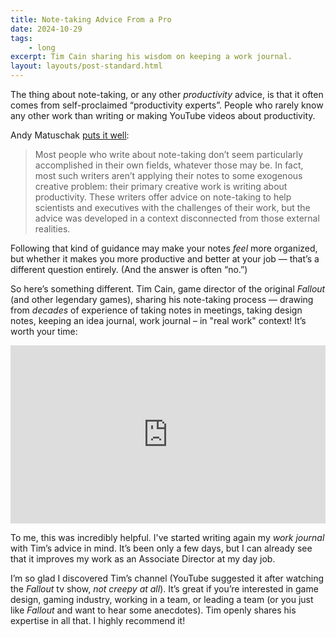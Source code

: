 ```yaml
---
title: Note-taking Advice From a Pro
date: 2024-10-29
tags: 
    - long
excerpt: Tim Cain sharing his wisdom on keeping a work journal.
layout: layouts/post-standard.html
---
```

The thing about note-taking, or any other *productivity* advice, is that it often comes from self-proclaimed “productivity experts”. People who rarely know any other work than writing or making YouTube videos about productivity.

Andy Matuschak [puts it well](https://notes.andymatuschak.org/z51q8prEJzs5Jqa5WPThYoV?ref=metagame.hk):

> Most people who write about note-taking don’t seem particularly accomplished in their own fields, whatever those may be. In fact, most such writers aren’t applying their notes to some exogenous creative problem: their primary creative work is writing about productivity. These writers offer advice on note-taking to help scientists and executives with the challenges of their work, but the advice was developed in a context disconnected from those external realities.

Following that kind of guidance may make your notes *feel* more organized, but whether it makes you more productive and better at your job — that’s a different question entirely. (And the answer is often “no.”)

So here’s something different. Tim Cain, game director of the original *Fallout* (and other legendary games), sharing his note-taking process — drawing from *decades* of experience of taking notes in meetings, taking design notes, keeping an idea journal, work journal – in "real work" context! It’s worth your time:

<div class="js-reframe" style="position: relative; width: 100%; padding-top: 56.5%;"><iframe width="200" height="113" src="https://www.youtube.com/embed/kbHlwUS7d4k?feature=oembed" frameborder="0" allow="accelerometer; autoplay; clipboard-write; encrypted-media; gyroscope; picture-in-picture; web-share" referrerpolicy="strict-origin-when-cross-origin" allowfullscreen="" title="Note-Taking Best Practices" style="position: absolute; width: 100%; height: 100%; left: 0px; top: 0px;"></iframe></div>

To me, this was incredibly helpful. I've started writing again my *work journal* with Tim’s advice in mind. It’s been only a few days, but I can already see that it improves my work as an Associate Director at my day job.

I’m so glad I discovered Tim’s channel (YouTube suggested it after watching the *Fallout* tv show, *not creepy at all*). It’s great if you’re interested in game design, gaming industry, working in a team, or leading a team (or you just like *Fallout* and want to hear some anecdotes). Tim openly shares his expertise in all that. I highly recommend it!